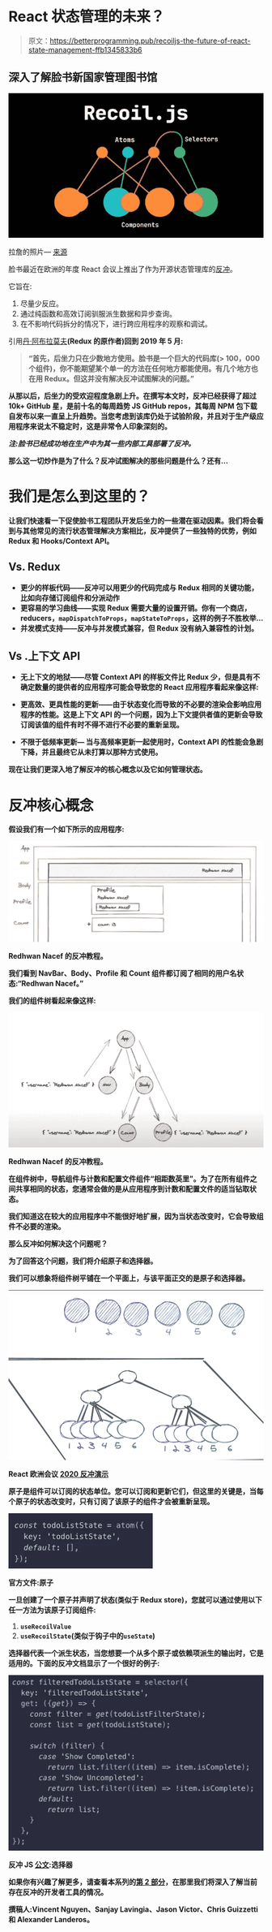 # React 状态管理的未来？

> 原文：<https://betterprogramming.pub/recoiljs-the-future-of-react-state-management-ffb1345833b6>

## 深入了解脸书新国家管理图书馆

![](img/254701db1fec303c777ffa1360046ec6.png)

拉詹的照片— [来源](https://medium.com/swlh/recoil-a-better-react-state-management-library-c136c41a5578)

脸书最近在欧洲的年度 React 会议上推出了作为开源状态管理库的[反冲](https://recoiljs.org/)。

它旨在:

1.  尽量少反应。
2.  通过纯函数和高效订阅驯服派生数据和异步查询。
3.  在不影响代码拆分的情况下，进行跨应用程序的观察和调试。

引用[丹·阿布拉莫夫](https://twitter.com/dan_abramov/status/1262141017421209604)**(Redux 的原作者)回到 2019 年 5 月:**

> **“首先，后坐力只在少数地方使用。脸书是一个巨大的代码库(> 100，000 个组件)，你不能期望某个单一的方法在任何地方都能使用。有几个地方也在用 Redux。但这并没有解决反冲试图解决的问题。”**

**从那以后，后坐力的受欢迎程度急剧上升。在撰写本文时，反冲已经获得了超过 10k+ GitHub 星，是前十名的每周趋势 JS GitHub repos，其每周 NPM 包下载自发布以来一直呈上升趋势。当您考虑到该库仍处于试验阶段，并且对于生产级应用程序来说太不稳定时，这是非常令人印象深刻的。**

***注:脸书已经成功地在生产中为其一些内部工具部署了反冲。***

**那么这一切炒作是为了什么？反冲试图解决的那些问题是什么？还有…**

# **我们是怎么到这里的？**

**让我们快速看一下促使脸书工程团队开发后坐力的一些潜在驱动因素。我们将会看到与其他常见的流行状态管理解决方案相比，反冲提供了一些独特的优势，例如Redux 和 Hooks/Context API。**

## ****Vs. Redux****

*   **更少的样板代码——反冲可以用更少的代码完成与 Redux 相同的关键功能，比如向存储订阅组件和分派动作**
*   **更容易的学习曲线——实现 Redux 需要大量的设置开销。你有一个商店，reducers，`mapDispatchToProps`，`mapStateToProps`，这样的例子不胜枚举…**
*   **并发模式支持——反冲与并发模式兼容，但 Redux 没有纳入兼容性的计划。**

## ****Vs .上下文 API****

*   **无上下文的地狱——尽管 Context API 的样板文件比 Redux 少，但是具有不确定数量的提供者的应用程序可能会导致您的 React 应用程序看起来像这样:**

*   **更高效、更具性能的更新——由于状态变化而导致的不必要的渲染会影响应用程序的性能。这是上下文 API 的一个问题，因为上下文提供者值的更新会导致订阅该值的组件有时不得不进行不必要的重新呈现。**
*   **不限于低频率更新— 当与高频率更新一起使用时，Context API 的性能会急剧下降，并且最终它从未打算以那种方式使用。**

**现在让我们更深入地了解反冲的核心概念以及它如何管理状态。**

# **反冲核心概念**

**假设我们有一个如下所示的应用程序:**

**![](img/cd9a92c43888dac5e922b98bf1f57df4.png)**

**Redhwan Nacef 的反冲教程。**

**我们看到 NavBar、Body、Profile 和 Count 组件都订阅了相同的用户名状态:“Redhwan Nacef。”**

**我们的组件树看起来像这样:**

**![](img/2c1c64d7f13e91ed328cd6f2e354f04b.png)**

**Redhwan Nacef 的反冲教程。**

**在组件树中，导航组件与计数和配置文件组件“相距数英里”。为了在所有组件之间共享相同的状态，您通常会做的是从应用程序到计数和配置文件的适当钻取状态。**

**我们知道这在较大的应用程序中不能很好地扩展，因为当状态改变时，它会导致组件不必要的渲染。**

**那么反冲如何解决这个问题呢？**

**为了回答这个问题，我们将介绍原子和选择器。**

**我们可以想象将组件树平铺在一个平面上，与该平面正交的是原子和选择器。**

**![](img/4bd97157fcb8b41b80ab9462eaa17307.png)**

**React 欧洲会议 [2020 反冲演示](https://www.youtube.com/watch?v=_ISAA_Jt9kI)**

**原子是组件可以订阅的状态单位。您可以订阅和更新它们，但这里的关键是，当每个原子的状态改变时，只有订阅了该原子的组件才会被重新呈现。**

**![](img/2b1c142369f5fd1c8ada930c444a9fbd.png)**

**官方文件:原子**

**一旦创建了一个原子并声明了状态(类似于 Redux store)，您就可以通过使用以下任一方法为该原子订阅组件:**

1.  **`useRecoilValue`**
2.  **`useRecoilState`(类似于钩子中的`useState`)**

**选择器代表一个派生状态，当您想要一个从多个原子或依赖项派生的输出时，它是适用的。下面的反冲文档显示了一个很好的例子:**

**![](img/28354feea855f5c329087c1d747b8444.png)**

**反冲 JS [公文](https://recoiljs.org/docs/basic-tutorial/selectors/):选择器**

**如果你有兴趣了解更多，请查看本系列的[第 2 部分](https://medium.com/@guizzettic/2e242d4509ae)，在那里我们将深入了解当前存在反冲的开发者工具的情况。**

**撰稿人:Vincent Nguyen、Sanjay Lavingia、Jason Victor、Chris Guizzetti 和 Alexander Landeros。**